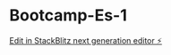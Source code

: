 # Bootcamp-Es-1

[Edit in StackBlitz next generation editor ⚡️](https://stackblitz.com/~/github.com/Lucabudi/Bootcamp-Es-1)